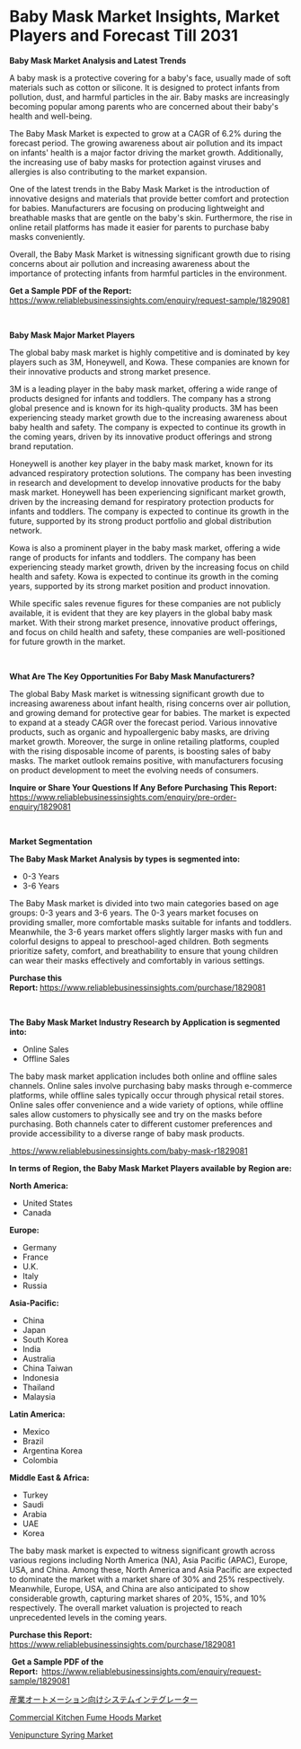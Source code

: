 <p><h1>Baby Mask Market Insights, Market Players and Forecast Till 2031</h1></p><p><strong>Baby Mask Market Analysis and Latest Trends</strong></p>
<p><p>A baby mask is a protective covering for a baby's face, usually made of soft materials such as cotton or silicone. It is designed to protect infants from pollution, dust, and harmful particles in the air. Baby masks are increasingly becoming popular among parents who are concerned about their baby's health and well-being.</p><p>The Baby Mask Market is expected to grow at a CAGR of 6.2% during the forecast period. The growing awareness about air pollution and its impact on infants' health is a major factor driving the market growth. Additionally, the increasing use of baby masks for protection against viruses and allergies is also contributing to the market expansion.</p><p>One of the latest trends in the Baby Mask Market is the introduction of innovative designs and materials that provide better comfort and protection for babies. Manufacturers are focusing on producing lightweight and breathable masks that are gentle on the baby's skin. Furthermore, the rise in online retail platforms has made it easier for parents to purchase baby masks conveniently.</p><p>Overall, the Baby Mask Market is witnessing significant growth due to rising concerns about air pollution and increasing awareness about the importance of protecting infants from harmful particles in the environment.</p></p>
<p><strong>Get a Sample PDF of the Report:&nbsp;</strong> <a href="https://www.reliablebusinessinsights.com/enquiry/request-sample/1829081">https://www.reliablebusinessinsights.com/enquiry/request-sample/1829081</a></p>
<p>&nbsp;</p>
<p><strong>Baby Mask Major Market Players</strong></p>
<p><p>The global baby mask market is highly competitive and is dominated by key players such as 3M, Honeywell, and Kowa. These companies are known for their innovative products and strong market presence.</p><p>3M is a leading player in the baby mask market, offering a wide range of products designed for infants and toddlers. The company has a strong global presence and is known for its high-quality products. 3M has been experiencing steady market growth due to the increasing awareness about baby health and safety. The company is expected to continue its growth in the coming years, driven by its innovative product offerings and strong brand reputation.</p><p>Honeywell is another key player in the baby mask market, known for its advanced respiratory protection solutions. The company has been investing in research and development to develop innovative products for the baby mask market. Honeywell has been experiencing significant market growth, driven by the increasing demand for respiratory protection products for infants and toddlers. The company is expected to continue its growth in the future, supported by its strong product portfolio and global distribution network.</p><p>Kowa is also a prominent player in the baby mask market, offering a wide range of products for infants and toddlers. The company has been experiencing steady market growth, driven by the increasing focus on child health and safety. Kowa is expected to continue its growth in the coming years, supported by its strong market position and product innovation.</p><p>While specific sales revenue figures for these companies are not publicly available, it is evident that they are key players in the global baby mask market. With their strong market presence, innovative product offerings, and focus on child health and safety, these companies are well-positioned for future growth in the market.</p></p>
<p>&nbsp;</p>
<p><strong>What Are The Key Opportunities For Baby Mask Manufacturers?</strong></p>
<p><p>The global Baby Mask market is witnessing significant growth due to increasing awareness about infant health, rising concerns over air pollution, and growing demand for protective gear for babies. The market is expected to expand at a steady CAGR over the forecast period. Various innovative products, such as organic and hypoallergenic baby masks, are driving market growth. Moreover, the surge in online retailing platforms, coupled with the rising disposable income of parents, is boosting sales of baby masks. The market outlook remains positive, with manufacturers focusing on product development to meet the evolving needs of consumers.</p></p>
<p><strong>Inquire or Share Your Questions If Any Before Purchasing This Report:</strong> <a href="https://www.reliablebusinessinsights.com/enquiry/pre-order-enquiry/1829081">https://www.reliablebusinessinsights.com/enquiry/pre-order-enquiry/1829081</a></p>
<p>&nbsp;</p>
<p><strong>Market Segmentation</strong></p>
<p><strong>The Baby Mask Market Analysis by types is segmented into:</strong></p>
<p><ul><li>0-3 Years</li><li>3-6 Years</li></ul></p>
<p><p>The Baby Mask market is divided into two main categories based on age groups: 0-3 years and 3-6 years. The 0-3 years market focuses on providing smaller, more comfortable masks suitable for infants and toddlers. Meanwhile, the 3-6 years market offers slightly larger masks with fun and colorful designs to appeal to preschool-aged children. Both segments prioritize safety, comfort, and breathability to ensure that young children can wear their masks effectively and comfortably in various settings.</p></p>
<p><strong>Purchase this Report:&nbsp;</strong><a href="https://www.reliablebusinessinsights.com/purchase/1829081">https://www.reliablebusinessinsights.com/purchase/1829081</a></p>
<p>&nbsp;</p>
<p><strong>The Baby Mask Market Industry Research by Application is segmented into:</strong></p>
<p><ul><li>Online Sales</li><li>Offline Sales</li></ul></p>
<p><p>The baby mask market application includes both online and offline sales channels. Online sales involve purchasing baby masks through e-commerce platforms, while offline sales typically occur through physical retail stores. Online sales offer convenience and a wide variety of options, while offline sales allow customers to physically see and try on the masks before purchasing. Both channels cater to different customer preferences and provide accessibility to a diverse range of baby mask products.</p></p>
<p><a href="https://www.reliablebusinessinsights.com/baby-mask-r1829081">&nbsp;https://www.reliablebusinessinsights.com/baby-mask-r1829081</a></p>
<p><strong>In terms of Region, the Baby Mask Market Players available by Region are:</strong></p>
<p>
    <p> <strong> North America: </strong>
        <ul>
            <li>United States</li>
            <li>Canada</li>
        </ul>
        </p> 
    <p> <strong> Europe: </strong>
        <ul>
            <li>Germany</li>
            <li>France</li>
            <li>U.K.</li>
            <li>Italy</li>
            <li>Russia</li>
        </ul>
        </p> 
    <p> <strong> Asia-Pacific: </strong>
        <ul>
            <li>China</li>
            <li>Japan</li>
            <li>South Korea</li>
            <li>India</li>
            <li>Australia</li>
            <li>China Taiwan</li>
            <li>Indonesia</li>
            <li>Thailand</li>
            <li>Malaysia</li>
        </ul>
        </p> 
    <p> <strong> Latin America: </strong>
        <ul>
            <li>Mexico</li>
            <li>Brazil</li>
            <li>Argentina Korea</li>
            <li>Colombia</li>
        </ul>
        </p> 
    <p> <strong> Middle East & Africa: </strong>
        <ul>
            <li>Turkey</li>
            <li>Saudi</li>
            <li>Arabia</li>
            <li>UAE</li>
            <li>Korea</li>
        </ul>
    </p>
    </p>
<p><p>The baby mask market is expected to witness significant growth across various regions including North America (NA), Asia Pacific (APAC), Europe, USA, and China. Among these, North America and Asia Pacific are expected to dominate the market with a market share of 30% and 25% respectively. Meanwhile, Europe, USA, and China are also anticipated to show considerable growth, capturing market shares of 20%, 15%, and 10% respectively. The overall market valuation is projected to reach unprecedented levels in the coming years.</p></p>
<p><strong>Purchase this Report: </strong><a href="https://www.reliablebusinessinsights.com/purchase/1829081">https://www.reliablebusinessinsights.com/purchase/1829081</a></p>
<p>&nbsp;<strong>Get a Sample PDF of the Report:&nbsp;&nbsp;</strong><a href="https://www.reliablebusinessinsights.com/enquiry/request-sample/1829081">https://www.reliablebusinessinsights.com/enquiry/request-sample/1829081</a></p>
<p><strong></strong></p>
<p><p><a href="https://github.com/lababdou/Market-Research-Report-List-5/blob/main/9826173183140.md">産業オートメーション向けシステムインテグレーター</a></p><p><a href="https://github.com/mdhefjumiah/Market-Research-Report-List-1/blob/main/commercial-kitchen-fume-hoods-market.md">Commercial Kitchen Fume Hoods Market</a></p><p><a href="https://view.publitas.com/reportprime-1/global-venipuncture-syring-market-sector-types-applications-market-player-strategies-regional-growth-insights-and-future-projections-2024-2031/">Venipuncture Syring Market</a></p></p>